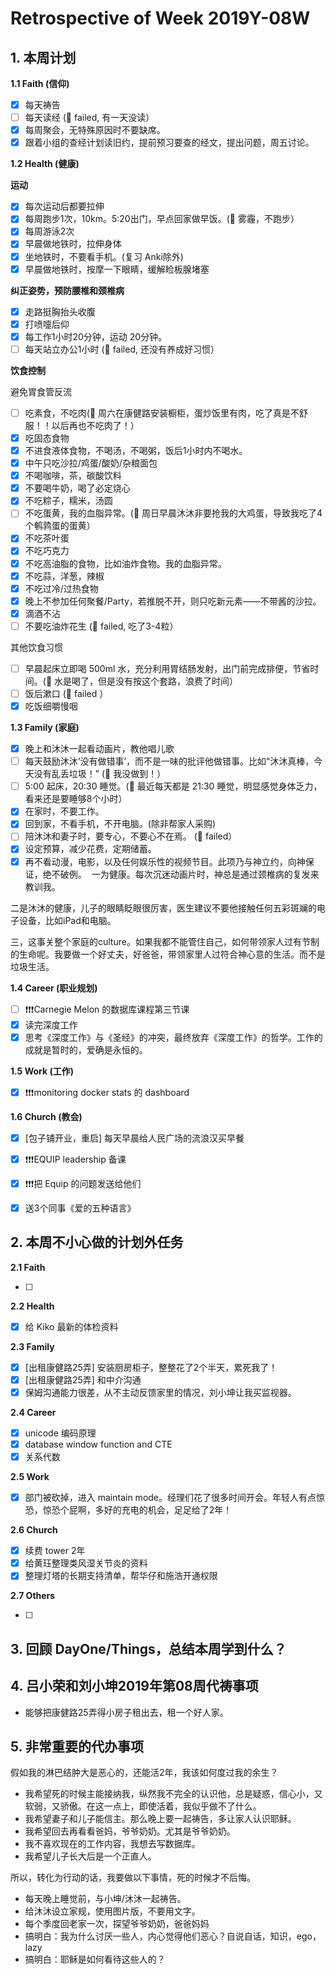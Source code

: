 # Retrospective of Week 2019Y-08W

## 1. 本周计划

**1.1 Faith (信仰)**

- [x] 每天祷告 
- [ ] 每天读经 (🔴 failed, 有一天没读）
- [x] 每周聚会，无特殊原因时不要缺席。
- [x] 跟着小组的查经计划读旧约，提前预习要查的经文，提出问题，周五讨论。

**1.2 Health (健康)**

**运动**

- [x] 每次运动后都要拉伸
- [x] 每周跑步1次，10km。5:20出门，早点回家做早饭。(🔴 雾霾，不跑步）
- [x] 每周游泳2次
- [x] 早晨做地铁时，拉伸身体
- [x] 坐地铁时，不要看手机。(复习 Anki除外)
- [x] 早晨做地铁时，按摩一下眼睛，缓解睑板腺堵塞

**纠正姿势，预防腰椎和颈椎病**

- [x] 走路挺胸抬头收腹
- [x] 打喷嚏后仰
- [x] 每工作1小时20分钟，运动 20分钟。
- [ ] 每天站立办公1小时 (🔴 failed, 还没有养成好习惯）

**饮食控制**

避免胃食管反流

- [ ] 吃素食，不吃肉(🔴 周六在康健路安装橱柜，蛋炒饭里有肉，吃了真是不舒服！！以后再也不吃肉了！）
- [x] 吃固态食物
- [x] 不进食液体食物，不喝汤，不喝粥，饭后1小时内不喝水。
- [x] 中午只吃沙拉/鸡蛋/酸奶/杂粮面包
- [x] 不喝咖啡，茶，碳酸饮料
- [x] 不要喝牛奶，喝了必定烧心
- [x] 不吃粽子，糯米，汤圆
- [ ] 不吃蛋黄，我的血脂异常。(🔴 周日早晨沐沐非要抢我的大鸡蛋，导致我吃了4个鹌鹑蛋的蛋黄）
- [x] 不吃茶叶蛋
- [x] 不吃巧克力
- [x] 不吃高油脂的食物，比如油炸食物。我的血脂异常。
- [x] 不吃蒜，洋葱，辣椒
- [x] 不吃过冷/过热食物
- [x] 晚上不参加任何聚餐/Party，若推脱不开，则只吃新元素——不带酱的沙拉。
- [x] 滴酒不沾
- [ ] 不要吃油炸花生 (🔴 failed, 吃了3-4粒）

‌其他饮食习惯

- [ ] 早晨起床立即喝 500ml 水，充分利用胃结肠发射，出门前完成排便，节省时间。(🔴 水是喝了，但是没有按这个套路，浪费了时间）
- [ ] 饭后漱口 (🔴 failed ）
- [x] 吃饭细嚼慢咽

**1.3 Family (家庭)**

- [x] 晚上和沐沐一起看动画片，教他唱儿歌
- [ ] 每天鼓励沐沐‘没有做错事’，而不是一味的批评他做错事。比如“沐沐真棒，今天没有乱丢垃圾！” (🔴 我没做到！）
- [ ] 5:00 起床，20:30 睡觉。(🔴 最近每天都是 21:30 睡觉，明显感觉身体乏力，看来还是要睡够8个小时）
- [x] 在家时，不要工作。
- [x] 回到家，不看手机，不开电脑。(除非帮家人采购)
- [ ] 陪沐沐和妻子时，要专心，不要心不在焉。 (🔴 failed）
- [x] 设定预算，减少花费，定期储蓄。
- [x] 再不看动漫，电影，以及任何娱乐性的视频节目。此项乃与神立约，向神保证，绝不破例。 
一为健康。每次沉迷动画片时，神总是通过颈椎病的复发来教训我。

二是沐沐的健康，儿子的眼睛眨眼很厉害，医生建议不要他接触任何五彩斑斓的电子设备，比如iPad和电脑。

三，这事关整个家庭的culture。如果我都不能管住自己，如何带领家人过有节制的生命呢。我要做一个好丈夫，好爸爸，带领家里人过符合神心意的生活。而不是垃圾生活。

**1.4 Career (职业规划)**

- [ ] ❗❗❗Carnegie Melon 的数据库课程第三节课
- [x] 读完深度工作
- [x] 思考《深度工作》与《圣经》的冲突，最终放弃《深度工作》的哲学。工作的成就是暂时的，爱确是永恒的。

**1.5 Work (工作)**

- [x] ❗❗❗monitoring docker stats 的 dashboard


**1.6 Church (教会)**

- [x] [包子铺开业，重启] 每天早晨给人民广场的流浪汉买早餐
- [x] ❗❗❗EQUIP leadership 备课
- [x] ❗❗❗把 Equip 的问题发送给他们
- [x] 送3个同事《爱的五种语言》



## 2. 本周不小心做的计划外任务

**2.1 Faith**

- [ ]  

**2.2 Health**

- [x]  给 Kiko 最新的体检资料

**2.3 Family**

- [x] [出租康健路25弄] 安装厨房柜子，整整花了2个半天，累死我了！
- [x] [出租康健路25弄] 和中介沟通
- [x] 保姆沟通能力很差，从不主动反馈家里的情况，刘小坤让我买监视器。

**2.4 Career**

- [x]  unicode 编码原理
- [x]  database window function and CTE
- [x]  关系代数

**2.5 Work**

- [x] 部门被砍掉，进入 maintain mode。经理们花了很多时间开会。年轻人有点惊恐，惊恐个屁啊，多好的充电的机会，足足给了2年！

**2.6 Church**

- [x] 续费 tower 2年
- [x] 给黄珏整理类风湿关节炎的资料
- [x] 整理灯塔的长期支持清单，帮华仔和施浩开通权限

**2.7 Others**

- [ ]

## 3. 回顾 DayOne/Things，总结本周学到什么？ 


## 4. 吕小荣和刘小坤2019年第08周代祷事项

- 能够把康健路25弄得小房子租出去，租一个好人家。


## 5. 非常重要的代办事项

假如我的淋巴结肿大是恶心的，还能活2年，我该如何度过我的余生？

- 我希望死的时候主能接纳我，纵然我不完全的认识他，总是疑惑，信心小，又软弱，又骄傲。在这一点上，即使活着，我似乎做不了什么。
- 我希望妻子和儿子能信主。那么晚上要一起祷告，多让家人认识耶稣。
- 我希望回去再看看爸妈，爷爷奶奶。尤其是爷爷奶奶。
- 我不喜欢现在的工作内容，我想去写数据库。
- 我希望儿子长大后是一个正直人。

所以，转化为行动的话，我要做以下事情，死的时候才不后悔。

- 每天晚上睡觉前，与小坤/沐沐一起祷告。
- 给沐沐设立家规，使用图片版，不要用文字。
- 每个季度回老家一次，探望爷爷奶奶，爸爸妈妈
- 搞明白：我为什么讨厌一些人，内心觉得他们恶心？自说自话，知识，ego，lazy
- 搞明白：耶稣是如何看待这些人的？
